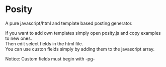 # Posity
 A pure javascript/html and template based posting generator.  

 If you want to add own templates simply open posity.js and copy examples to new ones.  
 Then edit select fields in the html file.  
 You can use custon fields simply by adding them to the javascript array.  
 
 Notice: Custom fields must begin with -pg-  

